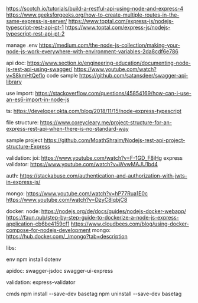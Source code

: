 https://scotch.io/tutorials/build-a-restful-api-using-node-and-express-4
https://www.geeksforgeeks.org/how-to-create-multiple-routes-in-the-same-express-js-server/
https://www.toptal.com/express-js/nodejs-typescript-rest-api-pt-1
https://www.toptal.com/express-js/nodejs-typescript-rest-api-pt-2

manage .env
https://medium.com/the-node-js-collection/making-your-node-js-work-everywhere-with-environment-variables-2da8cdf6e786


api doc:
https://www.section.io/engineering-education/documenting-node-js-rest-api-using-swagger/
https://www.youtube.com/watch?v=S8kmHtQeflo code sample https://github.com/satansdeer/swagger-api-library

use import:
https://stackoverflow.com/questions/45854169/how-can-i-use-an-es6-import-in-node-js

ts:
https://developer.okta.com/blog/2018/11/15/node-express-typescript

file structure:
https://www.coreycleary.me/project-structure-for-an-express-rest-api-when-there-is-no-standard-way

sample project
https://github.com/MoathShraim/Nodejs-rest-api-project-structure-Express


validation:
joi: https://www.youtube.com/watch?v=F-1GD_F8jHg
express validator: https://www.youtube.com/watch?v=WvwMAJU1bd4

auth:
https://stackabuse.com/authentication-and-authorization-with-jwts-in-express-js/

mongo:
https://www.youtube.com/watch?v=hP77Rua1E0c
https://www.youtube.com/watch?v=DzyC8lqbjC8

docker:
node:
https://nodejs.org/de/docs/guides/nodejs-docker-webapp/
https://faun.pub/step-by-step-guide-to-dockerize-a-node-js-express-application-cb6be4159cf1
https://www.cloudbees.com/blog/using-docker-compose-for-nodejs-development
mongo:
https://hub.docker.com/_/mongo?tab=description


libs:

env
npm install dotenv

apidoc:
swagger-jsdoc
swagger-ui-express

validation:
express-validator

cmds
npm install --save-dev basetag
npm uninstall --save-dev basetag